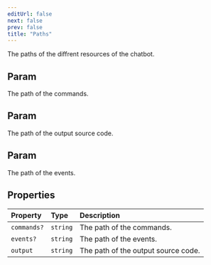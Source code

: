 ```yaml
---
editUrl: false
next: false
prev: false
title: "Paths"
---
```


The paths of the diffrent resources of the chatbot.

## Param

The path of the commands.

## Param

The path of the output source code.

## Param

The path of the events.

## Properties

| Property | Type | Description |
| :------ | :------ | :------ |
| `commands?` | `string` | The path of the commands. |
| `events?` | `string` | The path of the events. |
| `output` | `string` | The path of the output source code. |
